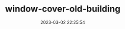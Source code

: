 ---
date: 2023-03-02 22:25:54
imageOriginalPath: photographs/window-cover-old-building-image-82591967
imagePreviewPath: photographs/window-cover-old-building-preview-78e5364f
photoCamera: Minolta SR-T Super
photoColor: colored
photoDate: 2017-01
photoFilm: Fujifilm 200
photoLens: ''
photoLocation: Istanbul, Turkiye
photoSource: analog
photoType: building
title: window-cover-old-building
translationKey: null
---